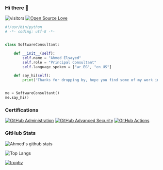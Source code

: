### Hi there 👋

<!--
**ahmedig/ahmedig** is a ✨ _special_ ✨ repository because its `README.md` (this file) appears on your GitHub profile.

Here are some ideas to get you started:

- 🔭 I’m currently working on ...
- 🌱 I’m currently learning ...
- 👯 I’m looking to collaborate on ...
- 🤔 I’m looking for help with ...
- 💬 Ask me about ...
- 📫 How to reach me: ...
- ⚡ Fun fact: ...
-->

![visitors](https://visitor-badge.laobi.icu/badge?page_id=ahmedig.ahmedig)
[![Open Source Love](https://badges.frapsoft.com/os/v1/open-source.svg?v=102)](https://github.com/ellerbrock/open-source-badge/)

```python
#!/usr/bin/python
# -*- coding: utf-8 -*-


class SoftwareConsultant:

    def __init__(self):
        self.name = "Ahmed Elsayed"
        self.role = "Principal Consultant"
        self.language_spoken = ["ar_EG", "en_US"]

    def say_hi(self):
        print("Thanks for dropping by, hope you find some of my work interesting.")


me = SoftwareConsultant()
me.say_hi()
```


### Certifications
<!--START_SECTION:badges-->
[![GitHub Administration](https://images.credly.com/size/110x110/images/34880f37-8ec8-4542-a78a-73ba6647208e/image.png)](http://www.credly.com/badges/af4e70d3-e0ed-4646-b81b-7c88b321aff6 "GitHub Administration")
[![GitHub Advanced Security](https://images.credly.com/size/110x110/images/c9ed294b-f8ac-48fa-a8c3-96dab1f110f2/image.png)](http://www.credly.com/badges/ee0ffd98-1e2c-455b-8e29-3221696145dc "GitHub Advanced Security")
[![GitHub Actions](https://images.credly.com/size/110x110/images/89efc3e7-842b-4790-b09b-9ea5efc71ec3/image.png)](http://www.credly.com/badges/f41987db-7347-4e0c-bc9d-7ee2a31c4c08 "GitHub Actions")
<!--END_SECTION:badges-->

### GitHub Stats

![Ahmed's github stats](https://github-readme-stats.vercel.app/api?username=ahmedig&show_icons=true&title_color=fff&icon_color=79ff97&text_color=9f9f9f&bg_color=151515)

![Top Langs](https://github-readme-stats.vercel.app/api/top-langs/?username=ahmedig&hide=TeX&layout=compact)

[![trophy](https://github-profile-trophy.vercel.app/?username=ahmedig&theme=onedark)](https://github.com/ryo-ma/github-profile-trophy)
